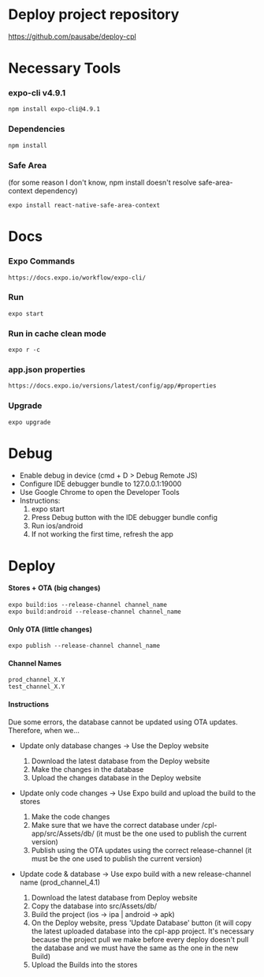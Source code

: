 # Deploy project repository
https://github.com/pausabe/deploy-cpl
# Necessary Tools
### expo-cli v4.9.1
    npm install expo-cli@4.9.1
### Dependencies
    npm install
### Safe Area
(for some reason I don't know, npm install doesn't resolve safe-area-context dependency)

    expo install react-native-safe-area-context
# Docs
### Expo Commands
    https://docs.expo.io/workflow/expo-cli/
### Run
    expo start
### Run in cache clean mode
    expo r -c
### app.json properties
    https://docs.expo.io/versions/latest/config/app/#properties
### Upgrade
    expo upgrade
# Debug
- Enable debug in device (cmd + D > Debug Remote JS)
- Configure IDE debugger bundle to 127.0.0.1:19000
- Use Google Chrome to open the Developer Tools
- Instructions:
  1. expo start
  2. Press Debug button with the IDE debugger bundle config
  3. Run ios/android
  4. If not working the first time, refresh the app
# Deploy
#### Stores + OTA (big changes)
    expo build:ios --release-channel channel_name
    expo build:android --release-channel channel_name
#### Only OTA (little changes)
    expo publish --release-channel channel_name
#### Channel Names
    prod_channel_X.Y
    test_channel_X.Y
#### Instructions
Due some errors, the database cannot be updated using OTA updates.
Therefore, when we...
- Update only database changes -> Use the Deploy website
  1. Download the latest database from the Deploy website
  2. Make the changes in the database
  3. Upload the changes database in the Deploy website

- Update only code changes -> Use Expo build and upload the build to the stores
  1. Make the code changes
  2. Make sure that we have the correct database under /cpl-app/src/Assets/db/ (it must be the one used to publish the current version)
  3. Publish using the OTA updates using the correct release-channel (it must be the one used to publish the current version)

- Update code & database -> Use expo build with a new release-channel name (prod_channel_4.1)
  1. Download the latest database from Deploy website
  2. Copy the database into src/Assets/db/
  3. Build the project (ios -> ipa | android -> apk)
  4. On the Deploy website, press 'Update Database' button (it will copy the latest uploaded database into the cpl-app project. It's necessary because the project pull we make before every deploy doesn't pull the database and we must have the same as the one in the new Build)
  5. Upload the Builds into the stores

